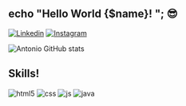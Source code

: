 ## echo "Hello World {$name}! "; 😎

[![Linkedin](https://img.shields.io/badge/LinkedIn-0077B5?style=for-the-badge&logo=linkedin&logoColor=white)](https://www.linkedin.com/in/antoniomsouza2/)
[![Instagram](https://img.shields.io/badge/Instagram-E4405F?style=for-the-badge&logo=instagram&logoColor=white)](https://instagram.com/antoniomsouza1)

![Antonio GitHub stats](https://github-readme-stats.vercel.app/api?username=Antonio221kk&show_icons=true&theme=dracula&count_private=true)

## Skills!

<div style="display: inline_block">
  <img align="center" alt="html5" src="https://img.shields.io/badge/HTML5-E34F26?style=for-the-badge&logo=html5&logoColor=white" />
  <img align="center" alt="css" src="https://img.shields.io/badge/CSS3-1572B6?style=for-the-badge&logo=css3&logoColor=white" />
  <img align="center" alt="js" src="https://img.shields.io/badge/JavaScript-F7DF1E?style=for-the-badge&logo=javascript&logoColor=black" />
  <img align="center" alt="java" src="https://img.shields.io/badge/Java-ED8B00?style=for-the-badge&logo=openjdk&logoColor=white"/>
</div><br/>

